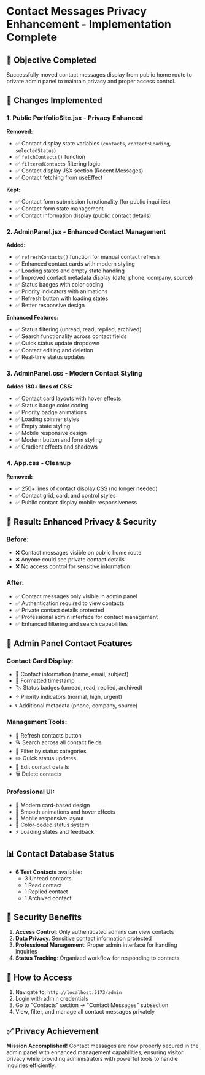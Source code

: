 # Contact Messages Privacy Enhancement - Implementation Complete

## 🎯 **Objective Completed**
Successfully moved contact messages display from public home route to private admin panel to maintain privacy and proper access control.

## 🔧 **Changes Implemented**

### 1. **Public PortfolioSite.jsx** - Privacy Enhanced
**Removed:**
- ✅ Contact display state variables (`contacts`, `contactsLoading`, `selectedStatus`)
- ✅ `fetchContacts()` function 
- ✅ `filteredContacts` filtering logic
- ✅ Contact display JSX section (Recent Messages)
- ✅ Contact fetching from useEffect

**Kept:**
- ✅ Contact form submission functionality (for public inquiries)
- ✅ Contact form state management
- ✅ Contact information display (public contact details)

### 2. **AdminPanel.jsx** - Enhanced Contact Management
**Added:**
- ✅ `refreshContacts()` function for manual contact refresh
- ✅ Enhanced contact cards with modern styling
- ✅ Loading states and empty state handling
- ✅ Improved contact metadata display (date, phone, company, source)
- ✅ Status badges with color coding
- ✅ Priority indicators with animations
- ✅ Refresh button with loading states
- ✅ Better responsive design

**Enhanced Features:**
- ✅ Status filtering (unread, read, replied, archived)
- ✅ Search functionality across contact fields
- ✅ Quick status update dropdown
- ✅ Contact editing and deletion
- ✅ Real-time status updates

### 3. **AdminPanel.css** - Modern Contact Styling
**Added 180+ lines of CSS:**
- ✅ Contact card layouts with hover effects
- ✅ Status badge color coding
- ✅ Priority badge animations
- ✅ Loading spinner styles
- ✅ Empty state styling
- ✅ Mobile responsive design
- ✅ Modern button and form styling
- ✅ Gradient effects and shadows

### 4. **App.css** - Cleanup
**Removed:**
- ✅ 250+ lines of contact display CSS (no longer needed)
- ✅ Contact grid, card, and control styles
- ✅ Public contact display mobile responsiveness

## 🚀 **Result: Enhanced Privacy & Security**

### **Before:**
- ❌ Contact messages visible on public home route
- ❌ Anyone could see private contact details
- ❌ No access control for sensitive information

### **After:**
- ✅ Contact messages only visible in admin panel
- ✅ Authentication required to view contacts
- ✅ Private contact details protected
- ✅ Professional admin interface for contact management
- ✅ Enhanced filtering and search capabilities

## 🎨 **Admin Panel Contact Features**

### **Contact Card Display:**
- 📧 Contact information (name, email, subject)
- 📅 Formatted timestamp
- 🏷️ Status badges (unread, read, replied, archived)
- ⭐ Priority indicators (normal, high, urgent)
- 📞 Additional metadata (phone, company, source)

### **Management Tools:**
- 🔄 Refresh contacts button
- 🔍 Search across all contact fields
- 🎯 Filter by status categories
- ✏️ Quick status updates
- 📝 Edit contact details
- 🗑️ Delete contacts

### **Professional UI:**
- 🎨 Modern card-based design
- 💫 Smooth animations and hover effects
- 📱 Mobile responsive layout
- 🌈 Color-coded status system
- ⚡ Loading states and feedback

## 📊 **Contact Database Status**
- **6 Test Contacts** available:
  - 3 Unread contacts
  - 1 Read contact
  - 1 Replied contact  
  - 1 Archived contact

## 🔐 **Security Benefits**
1. **Access Control**: Only authenticated admins can view contacts
2. **Data Privacy**: Sensitive contact information protected
3. **Professional Management**: Proper admin interface for handling inquiries
4. **Status Tracking**: Organized workflow for responding to contacts

## 📱 **How to Access**
1. Navigate to: `http://localhost:5173/admin`
2. Login with admin credentials
3. Go to "Contacts" section → "Contact Messages" subsection
4. View, filter, and manage all contact messages privately

## ✅ **Privacy Achievement**
**Mission Accomplished!** Contact messages are now properly secured in the admin panel with enhanced management capabilities, ensuring visitor privacy while providing administrators with powerful tools to handle inquiries efficiently.
